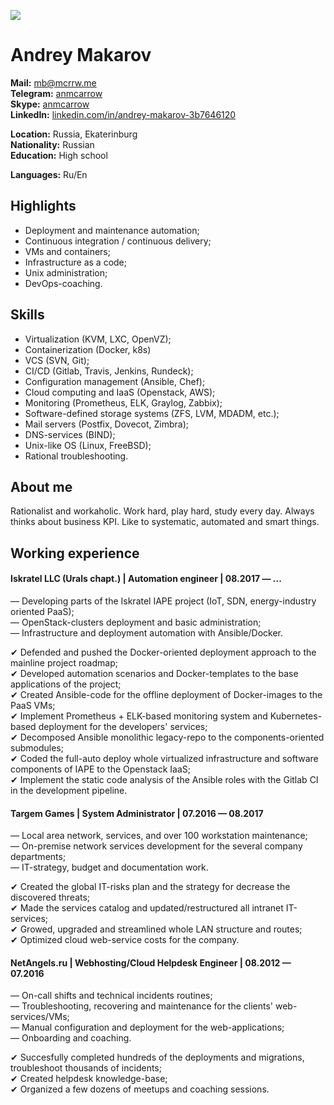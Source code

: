 ![](https://mcrrw.me/img/avatar.jpg)

Andrey Makarov
===========================

**Mail:** [mb@mcrrw.me](mailto:mb@mcrrw.me)  
**Telegram:** [anmcarrow](https://t.me/anmcarrow)  
**Skype:** [anmcarrow](skype:username)  
**LinkedIn:** [linkedin.com/in/andrey-makarov-3b7646120](https://linkedin.com/in/andrey-makarov-3b7646120/)

**Location:** Russia, Ekaterinburg  
**Nationality:** Russian  
**Education:** High school

**Languages:** Ru/En  

Highlights
----------------------------

- Deployment and maintenance automation;  
- Continuous integration / continuous delivery;  
- VMs and containers;  
- Infrastructure as a code;  
- Unix administration;  
- DevOps-coaching.

Skills
----------------------------

- Virtualization (KVM, LXC, OpenVZ);  
- Containerization (Docker, k8s)
- VCS (SVN, Git);  
- CI/CD (Gitlab, Travis, Jenkins, Rundeck);  
- Configuration management (Ansible, Chef);  
- Cloud computing and IaaS (Openstack, AWS);  
- Monitoring (Prometheus, ELK, Graylog, Zabbix);  
- Software-defined storage systems (ZFS, LVM, MDADM, etc.);  
- Mail servers (Postfix, Dovecot, Zimbra);  
- DNS-services (BIND);  
- Unix-like OS (Linux, FreeBSD);  
- Rational troubleshooting.

About me
----------------------------

Rationalist and workaholic. Work hard, play hard, study every day. Always thinks about business KPI. Like to systematic, automated and smart things.

Working experience
----------------------------

####  Iskratel LLC (Urals chapt.) | Automation engineer | 08.2017 — ...

— Developing parts of the Iskratel IAPE project (IoT, SDN, energy-industry oriented PaaS);    
— OpenStack-clusters deployment and basic administration;    
— Infrastructure and deployment automation with Ansible/Docker.  

✔ Defended and pushed the Docker-oriented deployment approach to the mainline project roadmap;    
✔ Developed automation scenarios and Docker-templates to the base applications of the project;    
✔ Created Ansible-code for the offline deployment of Docker-images to the PaaS VMs;    
✔ Implement Prometheus + ELK-based monitoring system and Kubernetes-based deployment for the developers' services;    
✔ Decomposed Ansible monolithic legacy-repo to the components-oriented submodules;    
✔ Coded the full-auto deploy whole virtualized infrastructure and software components of IAPE to the Openstack IaaS;    
✔ Implement the static code analysis of the Ansible roles with the Gitlab CI in the development pipeline.

####  Targem Games | System Administrator | 07.2016 — 08.2017


— Local area network, services, and over 100 workstation maintenance;  
— On-premise network services development for the several company departments;  
— IT-strategy, budget and documentation work.

✔ Created the global IT-risks plan and the strategy for decrease the discovered threats;  
✔ Made the services catalog and updated/restructured all intranet IT-services;   
✔ Growed, upgraded and streamlined whole LAN structure and routes;  
✔ Optimized cloud web-service costs for the company.

####  NetAngels.ru | Webhosting/Cloud Helpdesk Engineer | 08.2012 — 07.2016

— On-call shifts and technical incidents routines;  
— Troubleshooting, recovering and maintenance for the clients' web-services/VMs;  
— Manual configuration and deployment for the web-applications;  
— Onboarding and coaching.  

✔ Succesfully completed hundreds of the deployments and migrations, troubleshoot thousands of incidents;  
✔ Created helpdesk knowledge-base;  
✔ Organized a few dozens of meetups and coaching sessions.


